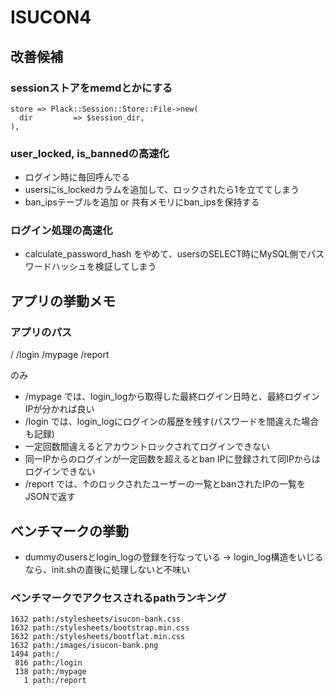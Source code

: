 ISUCON4
=======

## 改善候補

### sessionストアをmemdとかにする

```
store => Plack::Session::Store::File->new(
  dir         => $session_dir,
),
```
### user_locked, is_bannedの高速化

* ログイン時に毎回呼んでる
 * usersにis_lockedカラムを追加して、ロックされたら1を立ててしまう
 * ban_ipsテーブルを追加 or 共有メモリにban_ipsを保持する

### ログイン処理の高速化

* calculate_password_hash をやめて、usersのSELECT時にMySQL側でパスワードハッシュを検証してしまう

## アプリの挙動メモ

### アプリのパス

/
/login
/mypage
/report

のみ

* /mypage では、login_logから取得した最終ログイン日時と、最終ログインIPが分かれば良い
* /login では、login_logにログインの履歴を残す(パスワードを間違えた場合も記録)
 * 一定回数間違えるとアカウントロックされてログインできない
 * 同一IPからのログインが一定回数を超えるとban IPに登録されて同IPからはログインできない
* /report では、↑のロックされたユーザーの一覧とbanされたIPの一覧をJSONで返す

## ベンチマークの挙動

* dummyのusersとlogin_logの登録を行なっている → login_log構造をいじるなら、init.shの直後に処理しないと不味い

### ベンチマークでアクセスされるpathランキング

```
1632 path:/stylesheets/isucon-bank.css
1632 path:/stylesheets/bootstrap.min.css
1632 path:/stylesheets/bootflat.min.css
1632 path:/images/isucon-bank.png
1494 path:/
 816 path:/login
 138 path:/mypage
   1 path:/report
```
